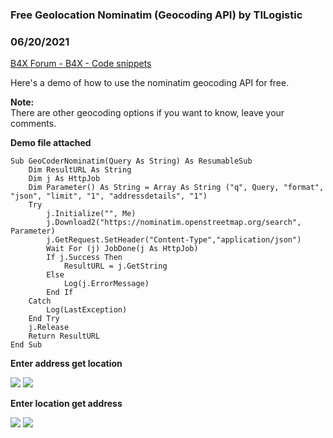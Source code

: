 ###  Free Geolocation Nominatim (Geocoding API) by TILogistic
### 06/20/2021
[B4X Forum - B4X - Code snippets](https://www.b4x.com/android/forum/threads/131804/)

Here's a demo of how to use the nominatim geocoding API for free.  
  
**Note:**  
There are other geocoding options if you want to know, leave your comments.  
  
**Demo file attached**  
  

```B4X
Sub GeoCoderNominatim(Query As String) As ResumableSub  
    Dim ResultURL As String  
    Dim j As HttpJob  
    Dim Parameter() As String = Array As String ("q", Query, "format", "json", "limit", "1", "addressdetails", "1")  
    Try  
        j.Initialize("", Me)  
        j.Download2("https://nominatim.openstreetmap.org/search", Parameter)  
        j.GetRequest.SetHeader("Content-Type","application/json")  
        Wait For (j) JobDone(j As HttpJob)  
        If j.Success Then  
            ResultURL = j.GetString  
        Else  
            Log(j.ErrorMessage)  
        End If  
    Catch  
        Log(LastException)  
    End Try  
    j.Release  
    Return ResultURL  
End Sub
```

  
  
**Enter address get location**   
  
![](https://www.b4x.com/android/forum/attachments/115232) ![](https://www.b4x.com/android/forum/attachments/115233)  
  
**Enter location get address**   
  
![](https://www.b4x.com/android/forum/attachments/115234) ![](https://www.b4x.com/android/forum/attachments/115235)